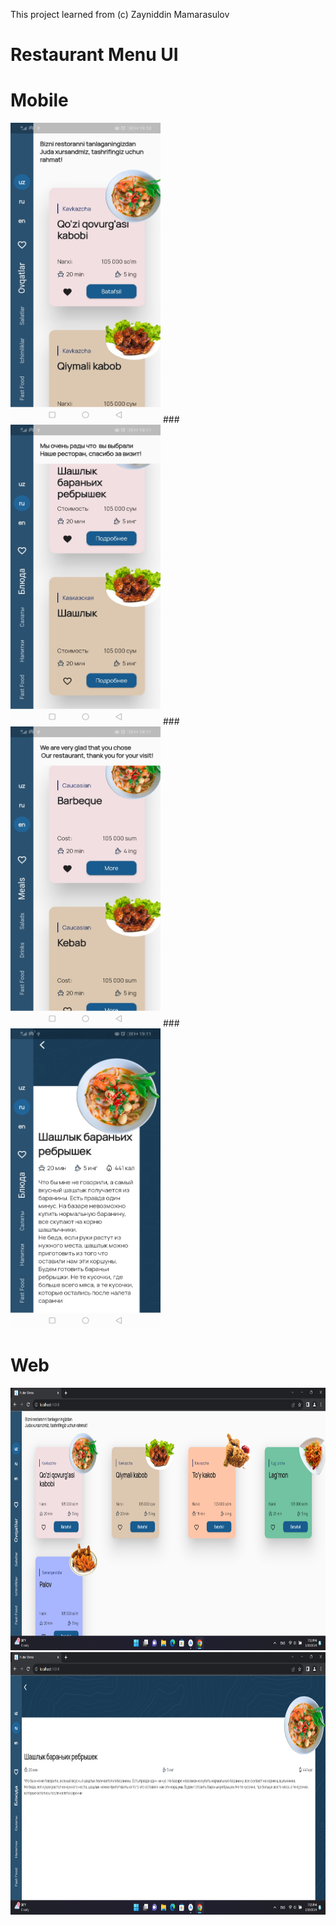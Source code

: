 This project learned from (c) Zayniddin Mamarasulov
# Restaurant Menu UI
# Mobile
<img src="ui_images/m1.jpg" width = 240 height = 480 > ### <img src="ui_images/m2.jpg" width = 240 height = 480 > ###
<img src="ui_images/m3.jpg" width = 240 height = 480 > ### <img src="ui_images/m4.jpg" width = 240 height = 480 >
# Web
<img src="ui_images/w1.png" width = 680 height = 420 >
<img src="ui_images/w2.png" width = 680 height = 420 >


